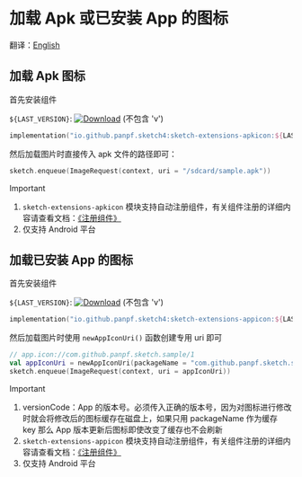 # 加载 Apk 或已安装 App 的图标

翻译：[English](apk_app_icon.md)

## 加载 Apk 图标

首先安装组件

`${LAST_VERSION}`: [![Download][version_icon]][version_link] (不包含 'v')

```kotlin
implementation("io.github.panpf.sketch4:sketch-extensions-apkicon:${LAST_VERSION}")
```

然后加载图片时直接传入 apk 文件的路径即可：

```kotlin
sketch.enqueue(ImageRequest(context, uri = "/sdcard/sample.apk"))
```

> [!IMPORTANT]
> 1. `sketch-extensions-apkicon`
     模块支持自动注册组件，有关组件注册的详细内容请查看文档：[《注册组件》](register_component.zh.md)
> 2. 仅支持 Android 平台

## 加载已安装 App 的图标

首先安装组件

`${LAST_VERSION}`: [![Download][version_icon]][version_link] (不包含 'v')

```kotlin
implementation("io.github.panpf.sketch4:sketch-extensions-appicon:${LAST_VERSION}")
```

然后加载图片时使用 `newAppIconUri()` 函数创建专用 uri 即可

```kotlin
// app.icon://com.github.panpf.sketch.sample/1
val appIconUri = newAppIconUri(packageName = "com.github.panpf.sketch.sample", versionCode = 1)
sketch.enqueue(ImageRequest(context, uri = appIconUri))
```

> [!IMPORTANT]
> 1. versionCode：App 的版本号。必须传入正确的版本号，因为对图标进行修改时就会将修改后的图标缓存在磁盘上，如果只用
     packageName 作为缓存 key 那么 App 版本更新后图标即使改变了缓存也不会刷新
> 2. `sketch-extensions-appicon`
     模块支持自动注册组件，有关组件注册的详细内容请查看文档：[《注册组件》](register_component.zh.md)
> 3. 仅支持 Android 平台

[comment]: <> (classs)

[version_icon]: https://img.shields.io/maven-central/v/io.github.panpf.sketch4/sketch-singleton

[version_link]: https://repo1.maven.org/maven2/io/github/panpf/sketch4/

[ApkIconDecoder]: ../sketch-extensions-apkicon/src/main/kotlin/com/github/panpf/sketch/decode/ApkIconDecoder.kt

[AppIconUriFetcher]: ../sketch-extensions-appicon/src/main/kotlin/com/github/panpf/sketch/fetch/AppIconUriFetcher.kt

[ImageRequest]: ../sketch-core/src/commonMain/kotlin/com/github/panpf/sketch/request/ImageRequest.common.kt

[Sketch]: ../sketch-core/src/commonMain/kotlin/com/github/panpf/sketch/Sketch.common.kt
